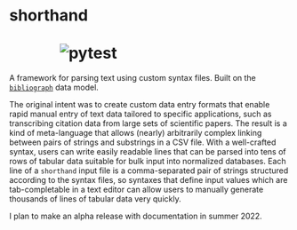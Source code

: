 # shorthand &emsp;&emsp;&emsp;&emsp;&emsp;&emsp;&emsp;&emsp;&emsp;&emsp;&emsp;&emsp;&emsp;&emsp;&emsp;&emsp;&emsp;&emsp;&emsp;&emsp;&emsp; ![pytest](https://github.com/shortorian/shorthand/actions/workflows/ci.yml/badge.svg)
A framework for parsing text using custom syntax files. Built on the [`bibliograph`](https://github.com/shortorian/bibliograph) data model.

The original intent was to create custom data entry formats that enable rapid manual entry of text data tailored to specific applications, such as transcribing citation data from large sets of scientific papers. The result is a kind of meta-language that allows (nearly) arbitrarily complex linking between pairs of strings and substrings in a CSV file. With a well-crafted syntax, users can write easily readable lines that can be parsed into tens of rows of tabular data suitable for bulk input into normalized databases. Each line of a `shorthand` input file is a comma-separated pair of strings structured according to the syntax files, so syntaxes that define input values which are tab-completable in a text editor can allow users to manually generate thousands of lines of tabular data very quickly.

I plan to make an alpha release with documentation in summer 2022.
